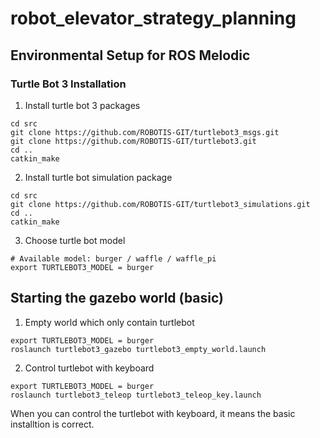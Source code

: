 # robot_elevator_strategy_planning

## Environmental Setup for ROS Melodic
### Turtle Bot 3 Installation 
1. Install turtle bot 3 packages
```
cd src
git clone https://github.com/ROBOTIS-GIT/turtlebot3_msgs.git
git clone https://github.com/ROBOTIS-GIT/turtlebot3.git
cd ..
catkin_make
```
2. Install turtle bot simulation package
```
cd src
git clone https://github.com/ROBOTIS-GIT/turtlebot3_simulations.git
cd ..
catkin_make
```
3. Choose turtle bot model
```
# Available model: burger / waffle / waffle_pi
export TURTLEBOT3_MODEL = burger 
```

## Starting the gazebo world (basic)
1. Empty world which only contain turtlebot
```
export TURTLEBOT3_MODEL = burger 
roslaunch turtlebot3_gazebo turtlebot3_empty_world.launch
```
2. Control turtlebot with keyboard
```
export TURTLEBOT3_MODEL = burger 
roslaunch turtlebot3_teleop turtlebot3_teleop_key.launch
```
When you can control the turtlebot with keyboard, it means the basic installtion is correct.